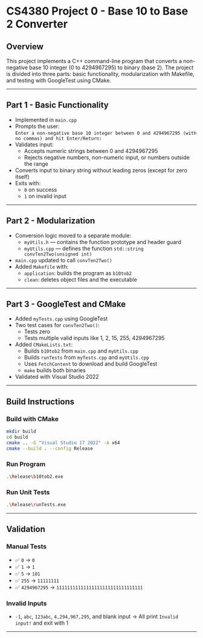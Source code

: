 # CS4380 Project 0 - Base 10 to Base 2 Converter

## Overview

This project implements a C++ command-line program that converts a non-negative base 10 integer (0 to 4294967295) to binary (base 2). The project is divided into three parts: basic functionality, modularization with Makefile, and testing with GoogleTest using CMake.

---

## Part 1 - Basic Functionality

- Implemented in `main.cpp`
- Prompts the user:  
  `Enter a non-negative base 10 integer between 0 and 4294967295 (with no commas) and hit Enter/Return:`
- Validates input:
  - Accepts numeric strings between 0 and 4294967295
  - Rejects negative numbers, non-numeric input, or numbers outside the range
- Converts input to binary string without leading zeros (except for zero itself)
- Exits with:
  - `0` on success
  - `1` on invalid input

---

## Part 2 - Modularization

- Conversion logic moved to a separate module:
  - `myUtils.h` — contains the function prototype and header guard
  - `myUtils.cpp` — defines the function `std::string convTen2Two(unsigned int)`
- `main.cpp` updated to call `convTen2Two()`
- Added `Makefile` with:
  - `application`: builds the program as `b10tob2`
  - `clean`: deletes object files and the executable

---

## Part 3 - GoogleTest and CMake

- Added `myTests.cpp` using GoogleTest
- Two test cases for `convTen2Two()`:
  - Tests zero
  - Tests multiple valid inputs like 1, 2, 15, 255, 4294967295
- Added `CMakeLists.txt`:
  - Builds `b10tob2` from `main.cpp` and `myUtils.cpp`
  - Builds `runTests` from `myTests.cpp` and `myUtils.cpp`
  - Uses `FetchContent` to download and build GoogleTest
  - `make` builds both binaries
- Validated with Visual Studio 2022

---

## Build Instructions

### Build with CMake

```bash
mkdir build
cd build
cmake .. -G "Visual Studio 17 2022" -A x64
cmake --build . --config Release
```

### Run Program

```bash
.\Release\b10tob2.exe
```

### Run Unit Tests

```bash
.\Release\runTests.exe
```

---

## Validation

### Manual Tests
- ✅ `0` → `0`
- ✅ `1` → `1`
- ✅ `5` → `101`
- ✅ `255` → `11111111`
- ✅ `4294967295` → `11111111111111111111111111111111`

### Invalid Inputs
- `-1`, `abc`, `123abc`, `4,294,967,295`, and blank input → All print `Invalid input!` and exit with 1

---




